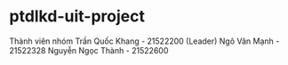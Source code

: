 ﻿# ptdlkd-uit-project
Thành viên nhóm 
Trần Quốc Khang   - 21522200  (Leader)
Ngô Văn Mạnh      - 21522328
Nguyễn Ngọc Thành - 21522600
